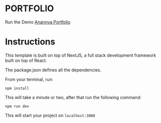 # PORTFOLIO

Run the Demo [Anannya Portfolio](https://anannyapatra.com)

# Instructions

This template is built on top of NextJS, a full stack development framework built on top of React.

The package.json defines all the dependencies. 

From your terminal, run:

```
npm install

```

This will take a minute or two, after that run the following command:

```
npm run dev

```

This will start your project on `localhost:3000`

